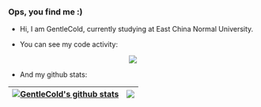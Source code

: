 ### Ops, you find me :)

- Hi, I am GentleCold, currently studying at East China Normal University.

- You can see my code activity:

<p align="center">
  <img src="https://wakatime.com/share/@018d6097-8125-449f-ae6c-f7d920e82a17/7f92d7ff-ab1e-4f1d-a407-fb3027e12549.svg"/>
</p>

- And my github stats:

| <a href="https://github.com/GentleCold"><img align="center" src="https://github-readme-stats.vercel.app/api?username=GentleCold&show_icons=true&include_all_commits=true&hide_border=true" alt="GentleCold's github stats" /></a> | <a href="https://github.com/GentleCold"><img align="center" src="https://github-readme-stats.vercel.app/api/top-langs/?username=GentleCold&layout=compact&hide_border=true&hide=jupyter%20notebook" /></a> |
| --------------------------------------------------------------------------------------------------------------------------------------------------------------------------------------------------------------------------------- | ---------------------------------------------------------------------------------------------------------------------------------------------------------------------------------------------------------- |
